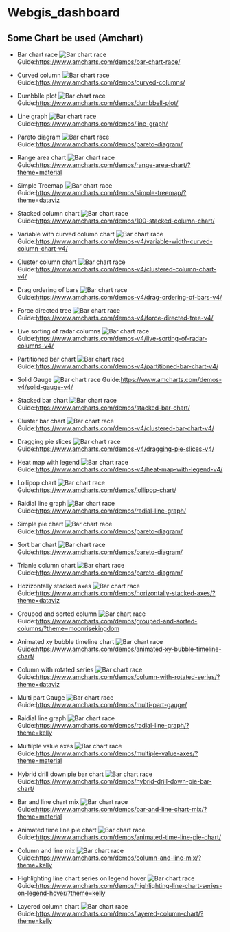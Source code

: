 # Webgis_dashboard
## Some Chart be used (Amchart)

* Bar chart race
![Bar chart race](/img/barchartrace.png)
Guide:<https://www.amcharts.com/demos/bar-chart-race/>

* Curved column
![Bar chart race](/img/curvedcolumn.png)
Guide:<https://www.amcharts.com/demos/curved-columns/>

* Dumbblle plot
![Bar chart race](/img/dumbbleplot.png)
Guide:<https://www.amcharts.com/demos/dumbbell-plot/>

* Line graph
![Bar chart race](/img/linegraph.png)
Guide:<https://www.amcharts.com/demos/line-graph/>

* Pareto diagram
![Bar chart race](/img/paretodiagram.png)
Guide:<https://www.amcharts.com/demos/pareto-diagram/>

* Range area chart
![Bar chart race](/img/rangeareachart.png)
Guide:<https://www.amcharts.com/demos/range-area-chart/?theme=material>

* Simple Treemap
![Bar chart race](/img/simpletreemap.png)
Guide:<https://www.amcharts.com/demos/simple-treemap/?theme=dataviz>

* Stacked column chart
![Bar chart race](/img/stackedcolumnchart.png)
Guide:<https://www.amcharts.com/demos/100-stacked-column-chart/>

* Variable with curved column chart
![Bar chart race](/img/variablewithcurvedcolumnchart.png)
Guide:<https://www.amcharts.com/demos-v4/variable-width-curved-column-chart-v4/>

* Cluster column chart
![Bar chart race](/img/clusterescolumnchart.png)
Guide:<https://www.amcharts.com/demos-v4/clustered-column-chart-v4/>

* Drag ordering of bars
![Bar chart race](/img/dragorderingofbars.png)
Guide:<https://www.amcharts.com/demos-v4/drag-ordering-of-bars-v4/>

* Force directed tree
![Bar chart race](/img/forcedirectedtree.png)
Guide:<https://www.amcharts.com/demos-v4/force-directed-tree-v4/>

* Live sorting of radar columns
![Bar chart race](/img/livesortingofradarchart.png)
Guide:<https://www.amcharts.com/demos-v4/live-sorting-of-radar-columns-v4/>

* Partitioned bar chart
![Bar chart race](/img/partitionedbarchart.png)
Guide:<https://www.amcharts.com/demos-v4/partitioned-bar-chart-v4/>

* Solid Gauge
![Bar chart race](/img/solidgauge.png)
Guide:<https://www.amcharts.com/demos-v4/solid-gauge-v4/>

* Stacked bar chart
![Bar chart race](/img/stackesbarchart.png)
Guide:<https://www.amcharts.com/demos/stacked-bar-chart/>

* Cluster bar chart
![Bar chart race](/img/clusteresbarchart.png)
Guide:<https://www.amcharts.com/demos-v4/clustered-bar-chart-v4/>

* Dragging pie slices
![Bar chart race](/img/draggingpieslices.png)
Guide:<https://www.amcharts.com/demos-v4/dragging-pie-slices-v4/>

* Heat map with legend
![Bar chart race](/img/heatmapwithlegend.png)
Guide:<https://www.amcharts.com/demos-v4/heat-map-with-legend-v4/>

* Lollipop chart
![Bar chart race](/img/lollipopchart.png)
Guide:<https://www.amcharts.com/demos/lollipop-chart/>

* Raidial line graph
![Bar chart race](/img/raidiallinegraph.png)
Guide:<https://www.amcharts.com/demos/radial-line-graph/>

* Simple pie chart
![Bar chart race](/img/simplepiechart.png)
Guide:<https://www.amcharts.com/demos/pareto-diagram/>

* Sort bar chart
![Bar chart race](/img/sortedbarchart.png)
Guide:<https://www.amcharts.com/demos/pareto-diagram/>

* Trianle column chart
![Bar chart race](/img/trianlecolumnchart.png)
Guide:<https://www.amcharts.com/demos/pareto-diagram/>

* Hozizontally stacked axes
![Bar chart race](/img/hozi.png)
Guide:<https://www.amcharts.com/demos/horizontally-stacked-axes/?theme=dataviz>

* Grouped and sorted column
![Bar chart race](/img/groups.png)
Guide:<https://www.amcharts.com/demos/grouped-and-sorted-columns/?theme=moonrisekingdom>

* Animated xy bubble timeline chart
![Bar chart race](/img/animatedxy.png)
Guide:<https://www.amcharts.com/demos/animated-xy-bubble-timeline-chart/>

* Column with rotated series
![Bar chart race](/img/rotated.png)
Guide:<https://www.amcharts.com/demos/column-with-rotated-series/?theme=dataviz>

* Multi part Gauge
![Bar chart race](/img/multi.png)
Guide:<https://www.amcharts.com/demos/multi-part-gauge/>

* Raidial line graph
![Bar chart race](/img/radial.png)
Guide:<https://www.amcharts.com/demos/radial-line-graph/?theme=kelly>

* Multilple vslue axes
![Bar chart race](/img/vslue.png)
Guide:<https://www.amcharts.com/demos/multiple-value-axes/?theme=material>

* Hybrid drill down pie bar chart
![Bar chart race](/img/hybrid.png)
Guide:<https://www.amcharts.com/demos/hybrid-drill-down-pie-bar-chart/>

* Bar and line chart mix
![Bar chart race](/img/barmixline.png)
Guide:<https://www.amcharts.com/demos/bar-and-line-chart-mix/?theme=material>

* Animated time line pie chart
![Bar chart race](/img/timepie.png)
Guide:<https://www.amcharts.com/demos/animated-time-line-pie-chart/>

* Column and line mix
![Bar chart race](/img/columnmixline.png)
Guide:<https://www.amcharts.com/demos/column-and-line-mix/?theme=kelly>

* Highlighting line chart series on legend hover
![Bar chart race](/img/highting.png)
Guide:<https://www.amcharts.com/demos/highlighting-line-chart-series-on-legend-hover/?theme=kelly>

* Layered column chart
![Bar chart race](/img/layer.png)
Guide:<https://www.amcharts.com/demos/layered-column-chart/?theme=kelly>





